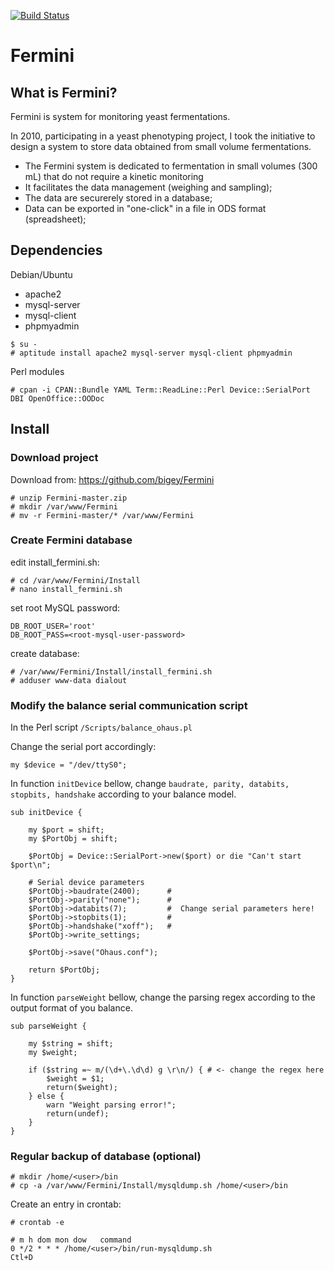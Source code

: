 [![Build Status](https://travis-ci.org/bigey/Fermini.svg?branch=master)](https://travis-ci.org/bigey/Fermini)

# Fermini

## What is Fermini?

Fermini is system for monitoring yeast fermentations.

In 2010, participating in a yeast phenotyping project, I took the initiative to design
a system to store data obtained from small volume fermentations.

* The Fermini system is dedicated to fermentation in small volumes (300 mL) that do not require a kinetic monitoring
* It facilitates the data management (weighing and sampling);
* The data are securerely stored in a database;
* Data can be exported in "one-click" in a file in ODS format (spreadsheet);

## Dependencies

Debian/Ubuntu

* apache2
* mysql-server
* mysql-client
* phpmyadmin

~~~
$ su -
# aptitude install apache2 mysql-server mysql-client phpmyadmin
~~~	

Perl modules

	# cpan -i CPAN::Bundle YAML Term::ReadLine::Perl Device::SerialPort DBI OpenOffice::OODoc

## Install

### Download project

Download from: https://github.com/bigey/Fermini

	# unzip Fermini-master.zip
	# mkdir /var/www/Fermini
	# mv -r Fermini-master/* /var/www/Fermini
	
### Create Fermini database

edit install_fermini.sh:

	# cd /var/www/Fermini/Install
	# nano install_fermini.sh

set root MySQL password:

	DB_ROOT_USER='root'
	DB_ROOT_PASS=<root-mysql-user-password>

create database:

	# /var/www/Fermini/Install/install_fermini.sh
	# adduser www-data dialout

### Modify the balance serial communication script

In the Perl script `/Scripts/balance_ohaus.pl`

Change the serial port accordingly:

	my $device = "/dev/ttyS0";

In function `initDevice` bellow, change `baudrate, parity, databits, stopbits, handshake` according to your balance model.

~~~
sub initDevice {

	my $port = shift;
	my $PortObj = shift;

	$PortObj = Device::SerialPort->new($port) or die "Can't start $port\n";

	# Serial device parameters
	$PortObj->baudrate(2400);      # 
	$PortObj->parity("none");      #
	$PortObj->databits(7);         #  Change serial parameters here!
	$PortObj->stopbits(1);         #
	$PortObj->handshake("xoff");   #
	$PortObj->write_settings;

	$PortObj->save("Ohaus.conf");

	return $PortObj;
}
~~~

In function `parseWeight` bellow, change the parsing regex according to the output format of you balance. 

~~~
sub parseWeight {

	my $string = shift;
	my $weight;

	if ($string =~ m/(\d+\.\d\d) g \r\n/) { # <- change the regex here
		$weight = $1;
		return($weight);
	} else {
		warn "Weight parsing error!";
		return(undef);
	}
}
~~~

### Regular backup of database (optional)

	# mkdir /home/<user>/bin
	# cp -a /var/www/Fermini/Install/mysqldump.sh /home/<user>/bin

Create an entry in crontab:

	# crontab -e
	
	# m h dom mon dow   command
	0 */2 * * * /home/<user>/bin/run-mysqldump.sh
	Ctl+D
